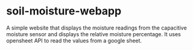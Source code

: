 # soil-moisture-webapp

A simple website that displays the moisture readings from the capacitive moisture sensor and displays the relative moisture percentage. 
It uses opensheet API to read the values from a google sheet.
